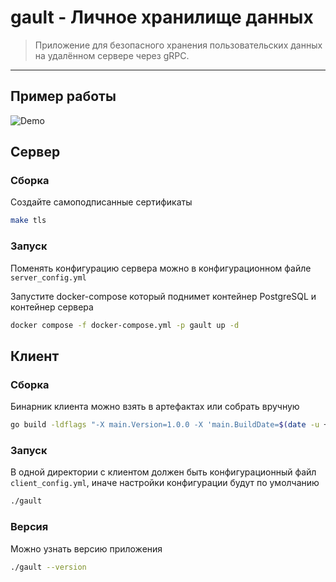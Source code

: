 # gault - Личное хранилище данных

> Приложение для безопасного хранения пользовательских данных на удалённом сервере через gRPC.

---

## Пример работы
![Demo](assets/demo.gif)

## Сервер

### Сборка
Создайте самоподписанные сертификаты
```bash
make tls
```

### Запуск
Поменять конфигурацию сервера можно в конфигурационном файле `server_config.yml`

Запустите docker-compose который поднимет контейнер PostgreSQL и контейнер сервера
```bash
docker compose -f docker-compose.yml -p gault up -d
```

## Клиент

### Сборка
Бинарник клиента можно взять в артефактах или собрать вручную
```bash
go build -ldflags "-X main.Version=1.0.0 -X 'main.BuildDate=$(date -u +%Y-%m-%dT%H:%M:%SZ)'" -o gault ./cmd/client
```

### Запуск
В одной директории с клиентом должен быть конфигурационный файл `client_config.yml`,
иначе настройки конфигурации будут по умолчанию
```bash
./gault
```

### Версия
Можно узнать версию приложения
```bash
./gault --version
```